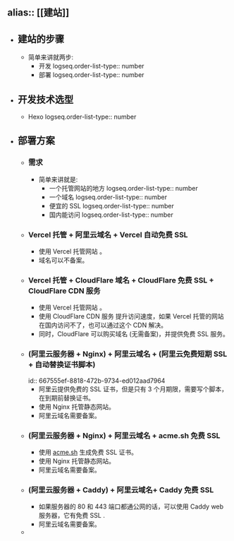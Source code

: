 alias::  [[建站]]
---

- ## 建站的步骤
	- 简单来讲就两步:
		- 开发
		  logseq.order-list-type:: number
		- 部署
		  logseq.order-list-type:: number
- ## 开发技术选型
	- Hexo
	  logseq.order-list-type:: number
- ## 部署方案
	- ### 需求
		- 简单来讲就是:
			- 一个托管网站的地方
			  logseq.order-list-type:: number
			- 一个域名
			  logseq.order-list-type:: number
			- 便宜的 SSL
			  logseq.order-list-type:: number
			- 国内能访问
			  logseq.order-list-type:: number
	- ### Vercel 托管 + 阿里云域名 + Vercel 自动免费 SSL
		- 使用 Vercel 托管网站 。
		- 域名可以不备案。
	- ### Vercel 托管 + CloudFlare 域名 + CloudFlare 免费 SSL + CloudFlare CDN 服务
		- 使用 Vercel 托管网站 。
		- 使用 CloudFlare CDN 服务 提升访问速度，如果 Vercel 托管的网站在国内访问不了，也可以通过这个 CDN 解决。
		- 同时，CloudFlare 可以购买域名 (无需备案)，并提供免费 SSL 服务。
	- ### (阿里云服务器 + Nginx) + 阿里云域名 + (阿里云免费短期 SSL + 自动替换证书脚本)
	  id:: 667555ef-8818-472b-9734-ed012aad7964
		- 阿里云提供免费的 SSL 证书，但是只有 3 个月期限，需要写个脚本，在到期前替换证书。
		- 使用 Nginx 托管静态网站。
		- 阿里云域名需要备案。
	- ### (阿里云服务器 + Nginx) + 阿里云域名 + acme.sh 免费 SSL
		- 使用 [acme.sh](https://github.com/acmesh-official/acme.sh) 生成免费 SSL 证书。
		- 使用 Nginx 托管静态网站。
		- 阿里云域名需要备案。
	- ### (阿里云服务器 + Caddy) + 阿里云域名+ Caddy 免费 SSL
		- 如果服务器的 80 和 443 端口都通公网的话，可以使用 Caddy web 服务器，它有免费 SSL .
		- 阿里云域名需要备案。
	-